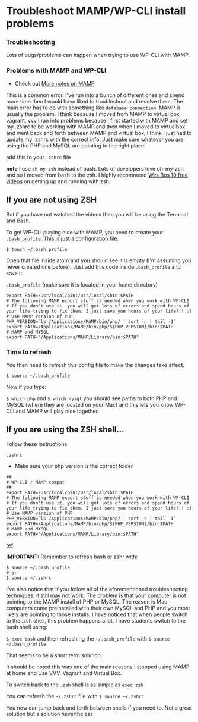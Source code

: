 # Troubleshoot MAMP/WP-CLI install problems

### Troubleshooting
Lots of bugs/problems can happen when trying to use WP-CLI with MAMP.

### Problems with MAMP and WP-CLI
* Check out [More notes on MAMP](mamp.md)

This is a common error. I've run into a bunch of different ones and spend more time then I would have liked to troubleshoot and resolve them. The main error has to do with something like `database connection`. MAMP is usually the problem. I think because I moved from MAMP to virtual box, vagrant, vvv I ran into problems because I first started with MAMP and set my .zshrc to be working with MAMP and then when I moved to virtualbox and went back and forth between MAMP and virtual box, I think I just had to update my .zshrc with the correct info. Just make sure whatever you are using the PHP and MySQL are pointing to the right place.

add this to your `.zshrc` file

**note** I use `oh-my-zsh` instead of bash. Lots of developers love oh-my-zsh and so I moved from bash to the zsh. I highly recommend [Wes Bos 10 free videos](http://wesbos.com/command-line-video-tutorials/) on getting up and running with zsh.

## If you are not using ZSH
But if you have not watched the videos then you will be using the Terminal and Bash.

To get WP-CLI playing nice with MAMP, you need to create your `.bash_profile`. [This is just a configuration file](http://www.joshstaiger.org/archives/2005/07/bash_profile_vs.html).

`$ touch ~/.bash_profile`

Open that file inside atom and you should see it is empty (I'm assuming you never created one before). Just add this code inside `.bash_profile` and save it.

`.bash_profile` (make sure it is located in your home directory)

```
export PATH=/usr/local/bin:/usr/local/sbin:$PATH
# The following MAMP export stuff is needed when you work with WP-CLI
# If you don't use it, you will get lots of errors and spend hours of your life trying to fix them. I just save you hours of your life!!! :)
# Use MAMP version of PHP
PHP_VERSION=`ls /Applications/MAMP/bin/php/ | sort -n | tail -1`
export PATH=/Applications/MAMP/bin/php/${PHP_VERSION}/bin:$PATH
# MAMP and MYSQL
export PATH="/Applications/MAMP/Library/bin:$PATH"
```

### Time to refresh
You then need to refresh this config file to make the changes take affect.

`$ source ~/.bash_profile`

Now if you type:

`$ which php` and `$ which mysql` you should see paths to both PHP and MySQL (where they are located on your Mac) and this lets you know WP-CLI and MAMP will play nice together.

## If you are using the ZSH shell...
Follow these instructions

`.zshrc`

* Make sure your php version is the correct folder

```
##
# WP-CLI / MAMP compat
##
export PATH=/usr/local/bin:/usr/local/sbin:$PATH
# The following MAMP export stuff is needed when you work with WP-CLI
# If you don't use it, you will get lots of errors and spend hours of your life trying to fix them. I just save you hours of your life!!! :)
# Use MAMP version of PHP
PHP_VERSION=`ls /Applications/MAMP/bin/php/ | sort -n | tail -1`
export PATH=/Applications/MAMP/bin/php/${PHP_VERSION}/bin:$PATH
# MAMP and MYSQL
export PATH="/Applications/MAMP/Library/bin:$PATH"
```

[ref](http://laurenpittenger.com/wpcli-error-establishing-database-connection-mamp/)

**IMPORTANT:** Remember to refresh bash or zshr with:
```
$ source ~/.bash_profile
# or
$ source ~/.zshrc 
```

I've also notice that if you follow all of the aforementioned troubleshooting techniques, it still may not work. The problem is that your computer is not pointing to the MAMP install of PHP or MySQL. The reason is Mac computers come preinstalled with their own MySQL and PHP and you most likely are pointing to those installs. I have noticed that when people switch to the .zsh shell, this problem happens a lot. I have students switch to the bash shell using:

`$ exec bash` and then refreshing the `~/.bash_profile` with `$ source ~/.bash_profile`

That seems to be a short term solution.

It should be noted this was one of the main reasons I stopped using MAMP at home and Use VVV, Vagrant and Virtual Box.

To switch back to the `.zsh` shell is as simple as `exec zsh`

You can refresh the `~/.zshrc` file with `$ source ~/.zshrc`

You now can jump back and forth between shells if you need to. Not a great solution but a solution nevertheless
